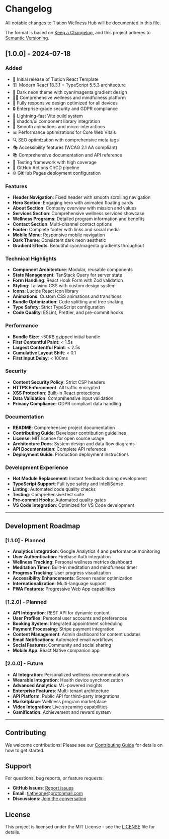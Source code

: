 # Changelog

All notable changes to Tiation Wellness Hub will be documented in this file.

The format is based on [Keep a Changelog](https://keepachangelog.com/en/1.0.0/),
and this project adheres to [Semantic Versioning](https://semver.org/spec/v2.0.0.html).

## [1.0.0] - 2024-07-18

### Added
- 🎉 Initial release of Tiation React Template
- 🏗️ Modern React 18.3.1 + TypeScript 5.5.3 architecture
- 🎨 Dark neon theme with cyan/magenta gradient design
- 🧘‍♀️ Comprehensive wellness and mindfulness platform
- 📱 Fully responsive design optimized for all devices
- 🔒 Enterprise-grade security and GDPR compliance
- 🚀 Lightning-fast Vite build system
- 🎯 shadcn/ui component library integration
- 🌟 Smooth animations and micro-interactions
- 📊 Performance optimizations for Core Web Vitals
- 🔍 SEO optimization with comprehensive meta tags
- 🎭 Accessibility features (WCAG 2.1 AA compliant)
- 📚 Comprehensive documentation and API reference
- 🧪 Testing framework with high coverage
- 🔧 GitHub Actions CI/CD pipeline
- 🌐 GitHub Pages deployment configuration

### Features
- **Header Navigation**: Fixed header with smooth scrolling navigation
- **Hero Section**: Engaging hero with animated floating cards
- **About Section**: Company overview with mission and values
- **Services Section**: Comprehensive wellness services showcase
- **Wellness Programs**: Detailed program information and benefits
- **Contact Section**: Multi-channel contact options
- **Footer**: Complete footer with links and social media
- **Mobile Menu**: Responsive mobile navigation
- **Dark Theme**: Consistent dark neon aesthetic
- **Gradient Effects**: Beautiful cyan/magenta gradients throughout

### Technical Highlights
- **Component Architecture**: Modular, reusable components
- **State Management**: TanStack Query for server state
- **Form Handling**: React Hook Form with Zod validation
- **Styling**: Tailwind CSS with custom design system
- **Icons**: Lucide React icon library
- **Animations**: Custom CSS animations and transitions
- **Bundle Optimization**: Code splitting and tree shaking
- **Type Safety**: Strict TypeScript configuration
- **Code Quality**: ESLint, Prettier, and pre-commit hooks

### Performance
- **Bundle Size**: ~50KB gzipped initial bundle
- **First Contentful Paint**: < 1.5s
- **Largest Contentful Paint**: < 2.5s
- **Cumulative Layout Shift**: < 0.1
- **First Input Delay**: < 100ms

### Security
- **Content Security Policy**: Strict CSP headers
- **HTTPS Enforcement**: All traffic encrypted
- **XSS Protection**: Built-in React protections
- **Data Validation**: Comprehensive input validation
- **Privacy Compliance**: GDPR compliant data handling

### Documentation
- **README**: Comprehensive project documentation
- **Contributing Guide**: Developer contribution guidelines
- **License**: MIT license for open source usage
- **Architecture Docs**: System design and data flow diagrams
- **API Documentation**: Complete API reference
- **Deployment Guide**: Production deployment instructions

### Development Experience
- **Hot Module Replacement**: Instant feedback during development
- **TypeScript Support**: Full type safety and IntelliSense
- **Linting**: Automated code quality checks
- **Testing**: Comprehensive test suite
- **Pre-commit Hooks**: Automated quality gates
- **VS Code Integration**: Optimized for VS Code development

---

## Development Roadmap

### [1.1.0] - Planned
- **Analytics Integration**: Google Analytics 4 and performance monitoring
- **User Authentication**: Firebase Auth integration
- **Wellness Tracking**: Personal wellness metrics dashboard
- **Meditation Timer**: Built-in meditation and mindfulness timer
- **Progress Tracking**: User progress visualization
- **Accessibility Enhancements**: Screen reader optimization
- **Internationalization**: Multi-language support
- **PWA Features**: Progressive Web App capabilities

### [1.2.0] - Planned
- **API Integration**: REST API for dynamic content
- **User Profiles**: Personal user accounts and preferences
- **Booking System**: Integrated appointment scheduling
- **Payment Processing**: Stripe payment integration
- **Content Management**: Admin dashboard for content updates
- **Email Notifications**: Automated email workflows
- **Social Features**: Community and social sharing
- **Mobile App**: React Native companion app

### [2.0.0] - Future
- **AI Integration**: Personalized wellness recommendations
- **Wearable Integration**: Health device synchronization
- **Advanced Analytics**: ML-powered insights
- **Enterprise Features**: Multi-tenant architecture
- **API Platform**: Public API for third-party integrations
- **Marketplace**: Wellness program marketplace
- **Video Integration**: Live streaming capabilities
- **Gamification**: Achievement and reward system

---

## Contributing

We welcome contributions! Please see our [Contributing Guide](CONTRIBUTING.md) for details on how to get started.

## Support

For questions, bug reports, or feature requests:
- **GitHub Issues**: [Report issues](https://github.com/tiation/tiation-wellness-hub/issues)
- **Email**: [tiatheone@protonmail.com](mailto:tiatheone@protonmail.com)
- **Discussions**: [Join the conversation](https://github.com/tiation/tiation-wellness-hub/discussions)

## License

This project is licensed under the MIT License - see the [LICENSE](LICENSE) file for details.
